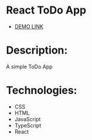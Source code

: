 # React ToDo App
   - [DEMO LINK](https://vitalii-heiko.github.io/react_todo-app-with-api/)

# Description:

A simple ToDo App

# Technologies:

  * CSS
  * HTML
  * JavaScript
  * TypeScript
  * React
